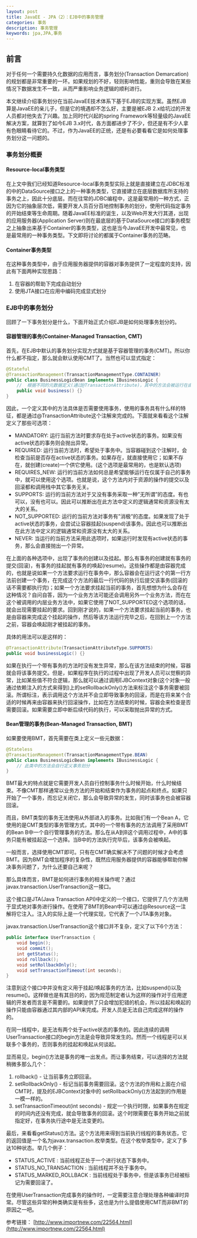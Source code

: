 ```yaml
---
layout: post
title: JavaEE - JPA（2）：EJB中的事务管理
categories: 事务
description: 事务管理
keywords: jpa,JPA,事务
---
```


## 前言
对于任何一个需要持久化数据的应用而言，事务划分(Transaction Demarcation)的规划都是非常重要的一环。如果规划的不好，轻则影响性能，重则会导致在某些情况下数据发生不一致，从而严重影响业务逻辑的顺利进行。

本文继续介绍事务划分在当前JavaEE技术体系下基于EJB的实现方案。虽然EJB算是JavaEE的亲儿子，但是它的境遇却不怎么好，主要是被EJB 2.x给坑过的开发人员都对他失去了兴趣。加上同时代兴起的spring Framework等轻量级的JavaEE解决方案，就算到了如今EJB 3.x时代，各方面都进步了不少，但还是有不少人拿有色眼睛看待它的。不过，作为JavaEE的正统，还是有必要看看它是如何处理事务划分这一问题的。

### 事务划分概要

#### Resource-local事务类型

在上文中我们已经知道Resource-local事务类型实际上就是直接建立在JDBC标准的中的DataSource接口之上的一种事务类型，它直接建立在底层数据库所支持的事务之上，因此十分底层。而在往常的JDBC编程中，这是最常用的一种方式，正因为它的抽象层次低，需要开发人员百分百地控制事务的划分，使用代码指定事务的开始结束等生命周期。随着JavaEE标准的诞生，以及Web开发大行其道，出现的应用服务器(Application Server)则在最底层的基于DataSource接口的事务模型之上抽象出来基于Container的事务类型，这也是当今JavaEE开发中最常见，也是最常用的一种事务类型。下文即将讨论的都属于Container事务的范畴。
<!--more-->
#### Container事务类型

在这种事务类型中，由于应用服务器提供的容器对事务提供了一定程度的支持，因此有下面两种实现思路：

1. 在容器的帮助下完成自动划分
1. 使用JTA接口在应用中编码完成显式划分

### EJB中的事务划分

回顾了一下事务划分是什么，下面开始正式介绍EJB是如何处理事务划分的。

#### 容器管理的事务(Container-Managed Transaction, CMT)

首先，在EJB中默认的事务划分实现方式就是基于容器管理的事务(CMT)。所以你什么都不指定，那么就会默认使用CMT了。当然也可以显式指定：
```java
@Stateful
@TransactionManagement(TransactionManagementType.CONTAINER)
public class BusinessLogicBean implements IBusinessLogic {
    //  根据不同的元数据定义(通过@TransactionAttribute)，其中的方法会被运行在由容器创建的事务中(如果声明了需要事务)
    public void business() {}
}
```
因此，一个定义其中的方法具体是否需要使用事务，使用的事务具有什么样的特征，都是通过@TransactionAttribute这个注解来完成的。下面就来看看这个注解定义了那些可选项：

- MANDATORY: 运行当前方法时要求存在处于active状态的事务。如果没有active状态的事务则会抛出异常。
- REQUIRED: 运行当前方法时，希望处于事务中。当容器碰到这个注解时，会检查当前是否存在active状态的事务。如果存在，就直接使用它；如果不存在，就创建(create)一个供它使用。(这个选项是最常用的，也是默认选项)
- REQUIRES_NEW: 运行的当前方法如何总是希望能够运行在仅属于自己的事务中，就可以使用这个选项。也就是说，这个方法内对于资源的操作的提交以及回滚都和调用栈中其它事务无关。
- SUPPORTS: 运行的当前方法对于又没有事务采取一种”无所谓”的态度。有也可以，没有也可以。因此可以推断出在此方法中定义的逻辑通常和资源没有太大的关系。
- NOT_SUPPORTED: 运行的当前方法对事务有”消极”的态度。如果发现了处于active状态的事务，会尝试让容器挂起(suspend)该事务。因此也可以推断出在此方法中定义的逻辑通常和资源没有太大的关系。
- NEVER: 当运行的当前方法采用此选项时，如果运行时发现有active状态的事务，那么会直接抛出一个异常。

在上面的各种选项中，出现了事务的创建以及挂起。那么有事务的创建就有事务的提交(回滚)，有事务的挂起就有事务的唤起(resume)。这些操作都是由容器完成的，也就是说如果一个方法要求运行在事务中，那么容器会在运行这个的第一行方法前创建一个事务，在完成这个方法的最后一行代码的执行后提交该事务(回滚的话不需要都执行完)；如果一个方法要求挂起当前的事务，首先想想为什么会存在这种情况？自问自答，因为一个业务方法可能还会调用另外一个业务方法，而在在这个被调用的内层业务方法中，如果它使用了NOT_SUPPORTED这个选项的话，就会出现需要挂起的要求。回到刚才说的，如果一个方法要求挂起当前的事务，也是由容器来完成这个挂起的操作，然后等该方法运行完毕之后，在回到上一个方法之前，容器会唤起刚才被挂起的事务。

具体的用法可以是这样的：
```java
@TransactionAttribute(TransactionAttributeType.SUPPORTS)
public void businessLogic() {}
```

如果在执行一个带有事务的方法时没有发生异常，那么在该方法结束的时候，容器就会将该事务提交。但是，如果程序在执行的过程中出现了开发人员可以觉察的异常，比如某些值不符合逻辑，那么就可以通过调用EJBContext对象(这个对象一般通过依赖注入的方式来得到)上的setRollbackOnly()方法来标注这个事务需要被回滚。所谓标注，表示调用这个方法并不会立即导致事务的回滚，而是在将来某个合适的时候再来由容器来执行回滚操作，比如在方法结束的时候，容器会来检查是否需要回滚。如果需要立即中断后续代码的执行，可以采取抛出异常的方式。

#### Bean管理的事务(Bean-Managed Transaction, BMT)

如果要使用BMT，首先需要在类上定义一些元数据：
```java
@Stateless
@TransactionManagement(TransactionManagementType.BEAN)
public class BusinessLogicBean implements IBusinessLogic {
    // 此类中的方法会自行定义事务划分
}
```
BMT最大的特点就是它需要开发人员自行控制事务什么时候开始，什么时候结束。不像CMT那样通常以业务方法的开始和结束作为事务的起点和终点。如果只开始了一个事务，而忘记关闭它，那么会导致异常的发生，同时该事务也会被容器回滚。

而且，BMT类型的事务无法使用从外部进入的事务。比如我们有一个Bean A，它使用的是CMT类型的事务管理方式，其中的一个带有事务的方法调用了采用BMT的Bean B中一个自行管理事务的方法。那么在从A到B这个调用过程中，A中的事务只能有被挂起这一个选择。当B中的方法执行完毕后，该事务会被唤起。

一般而言，选择使用CMT即可。只有在CMT确实解决不了问题的时候才会考虑BMT。因为BMT会增加程序的复杂性，既然应用服务器提供的容器能够帮助你解决事务问题了，为什么还要自己来呢？

那么具体而言，BMT是如何进行事务的相关操作呢？通过javax.transaction.UserTransaction这一接口。

这个接口是JTA(Java Transaction API)中定义的一个接口，它提供了几个方法用于显式地对事务进行操作。在使用了BMT的Bean中可以通过@Resource这一注解将它注入。注入的实际上是一个代理实现，它代表了一个JTA事务对象。

javax.transaction.UserTransaction这个接口并不复杂，定义了以下6个方法：
```java
public interface UserTransaction {
    void begin();
    void commit();
    int getStatus();
    void rollback();
    void setRollbackOnly();
    void setTransactionTimeout(int seconds);
}
```

注意到这个接口中并没有定义用于挂起/唤起事务的方法，比如suspend()以及resume()。这样做也是有其目的的，因为规范制定者认为这样的操作对于应用逻辑的开发者而言是不需要的。如果提供了只会增加犯错的机会，所以挂起和唤起的操作只能由容器通过其内部的API来完成。开发人员是无法自己完成这样的操作的。

在同一线程中，是无法有两个处于active状态的事务的。因此连续的调用UserTransaction接口的begin方法是会导致异常发生的。然而一个线程是可以关联多个事务的，否则事务的挂起和唤起从何谈起。

显而易见，begin()方法是事务的唯一出发点。而让事务结束，可以选择的方法就稍微多那么几个：

1. rollback() - 让当前事务立即回滚。
1. setRollbackOnly() - 标记当前事务需要回滚。这个方法的作用和上面在介绍CMT时，提及的EJBContext对象中的 setRollbackOnly()方法起到的作用是一模一样的。
1. setTransactionTimeout(int seconds) - 规定一个执行时限，如果事务在规定的时间内还没有完成，就会导致事务的回滚。这个时限需要在事务开始之前就指定好，在事务执行途中是无法变更的。

最后，来看看getStatus()方法。这个方法用来得到当前执行线程的事务状态，它的返回值是一个名为javax.transaction.枚举类型。在这个枚举类型中，定义了多达10种状态。举几个例子：

- STATUS_ACTIVE : 当前线程正处于一个进行状态下事务中。
- STATUS_NO_TRANSACTION : 当前线程并不处于事务中。
- STATUS_MARKED_ROLLBACK : 当前线程处于事务中，但是该事务已经被标记为需要回滚了。

在使用UserTransaction完成事务的操作时，一定需要注意合理处理各种编译时异常。尽管这些异常的种类确实是有些多，这也是为什么提倡使用CMT而非BMT的原因之一吧。

参考链接：
[http://www.importnew.com/22564.html](http://www.importnew.com/22564.html)